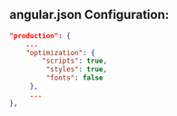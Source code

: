 ## angular.json Configuration:
```json
"production": {
    ...
    "optimization": {
        "scripts": true,
         "styles": true,
         "fonts": false
     },
     ...
},
```
